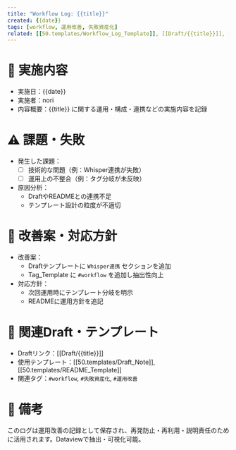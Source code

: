 ```yaml
---
title: "Workflow Log: {{title}}"
created: {{date}}
tags: [workflow, 運用改善, 失敗資産化]
related: [[50.templates/Workflow_Log_Template]], [[Draft/{{title}}]], [[README/{{title}}]]
---
```


# 📝 実施内容
- 実施日：{{date}}
- 実施者：nori
- 内容概要：{{title}} に関する運用・構成・連携などの実施内容を記録

# ⚠️ 課題・失敗
- 発生した課題：
  - [ ] 技術的な問題（例：Whisper連携が失敗）
  - [ ] 運用上の不整合（例：タグ分岐が未反映）
- 原因分析：
  - DraftやREADMEとの連携不足
  - テンプレート設計の粒度が不適切

# 🔧 改善案・対応方針
- 改善案：
  - Draftテンプレートに `Whisper連携` セクションを追加
  - Tag_Template に `#workflow` を追加し抽出性向上
- 対応方針：
  - 次回運用時にテンプレート分岐を明示
  - READMEに運用方針を追記

# 🧠 関連Draft・テンプレート
- Draftリンク：[[Draft/{{title}}]]
- 使用テンプレート：[[50.templates/Draft_Note]], [[50.templates/README_Template]]
- 関連タグ：`#workflow`, `#失敗資産化`, `#運用改善`

# 📌 備考
このログは運用改善の記録として保存され、再発防止・再利用・説明責任のために活用されます。Dataviewで抽出・可視化可能。